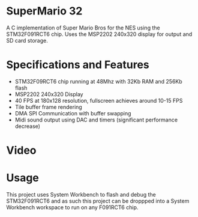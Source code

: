 # SuperMario 32
A C implementation of Super Mario Bros for the NES using the STM32F091RCT6 chip. Uses the MSP2202 240x320 display for output and SD card storage.

# Specifications and Features
* STM32F09RCT6 chip running at 48Mhz with 32Kb RAM and 256Kb flash
* MSP2202 240x320 Display
* 40 FPS at 180x128 resolution, fullscreen achieves around 10-15 FPS
* Tile buffer frame rendering
* DMA SPI Communication with buffer swapping
* Midi sound output using DAC and timers (significant performance decrease)

# Video


# Usage
This project uses System Workbench to flash and debug the STM32F091RCT6 and as such this project can be droppped into a System Workbench workspace to run on any F091RCT6 chip.
